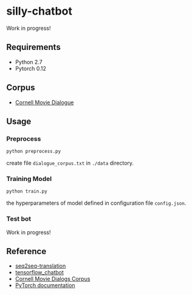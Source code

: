 # silly-chatbot
Work in progress!

## Requirements
- Python 2.7
- Pytorch 0.12

## Corpus
- [Cornell Movie Dialogue](https://www.cs.cornell.edu/~cristian/Cornell_Movie-Dialogs_Corpus.html)

## Usage
### Preprocess
```python
python preprocess.py
```
create file `dialogue_corpus.txt` in `./data` directory.

### Training Model
```python
python train.py
```
the hyperparameters of model defined in configuration file `config.json`.

### Test bot
Work in progress!

## Reference
- [seq2seq-translation](https://github.com/spro/practical-pytorch/tree/master/seq2seq-translation)
- [tensorflow_chatbot](https://github.com/llSourcell/tensorflow_chatbot)
- [Cornell Movie Dialogs Corpus](https://github.com/suriyadeepan/datasets/tree/master/seq2seq/cornell_movie_corpus)
- [PyTorch documentation](http://pytorch.org/docs/0.1.12/)

